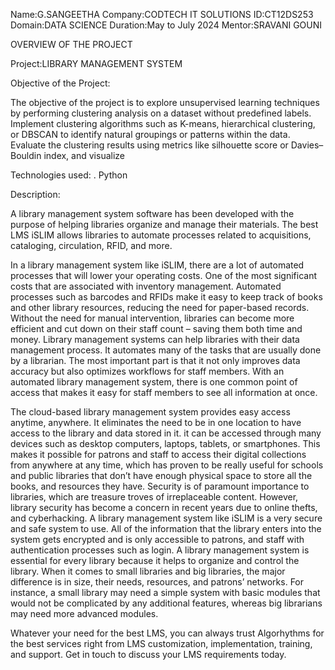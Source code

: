 Name:G.SANGEETHA
Company:CODTECH IT SOLUTIONS
ID:CT12DS253
Domain:DATA SCIENCE 
Duration:May to July 2024 
Mentor:SRAVANI GOUNI

OVERVIEW OF THE PROJECT

Project:LIBRARY MANAGEMENT SYSTEM

Objective of the Project:

The objective of the project is to explore unsupervised learning techniques by performing clustering analysis on a dataset without predefined labels. Implement clustering algorithms such as K-means, hierarchical clustering, or DBSCAN to identify natural groupings or patterns within the data. Evaluate the clustering results using metrics like silhouette score or Davies–Bouldin index, and visualize

Technologies used: . Python

Description:

A library management system software has been developed with the purpose of helping libraries organize and manage their materials. The best LMS iSLIM allows libraries to automate processes related to acquisitions, cataloging, circulation, RFID, and more.

In a library management system like iSLIM, there are a lot of automated processes that will lower your operating costs. One of the most significant costs that are associated with inventory management. Automated processes such as barcodes and RFIDs make it easy to keep track of books and other library resources, reducing the need for paper-based records. Without the need for manual intervention, libraries can become more efficient and cut down on their staff count – saving them both time and money. Library management systems can help libraries with their data management process. It automates many of the tasks that are usually done by a librarian. The most important part is that it not only improves data accuracy but also optimizes workflows for staff members. With an automated library management system, there is one common point of access that makes it easy for staff members to see all information at once.

The cloud-based library management system provides easy access anytime, anywhere. It eliminates the need to be in one location to have access to the library and data stored in it. it can be accessed through many devices such as desktop computers, laptops, tablets, or smartphones. This makes it possible for patrons and staff to access their digital collections from anywhere at any time, which has proven to be really useful for schools and public libraries that don’t have enough physical space to store all the books, and resources they have. Security is of paramount importance to libraries, which are treasure troves of irreplaceable content. However, library security has become a concern in recent years due to online thefts, and cyberhacking. A library management system like iSLIM is a very secure and safe system to use. All of the information that the library enters into the system gets encrypted and is only accessible to patrons, and staff with authentication processes such as login. A library management system is essential for every library because it helps to organize and control the library. When it comes to small libraries and big libraries, the major difference is in size, their needs, resources, and patrons’ networks. For instance, a small library may need a simple system with basic modules that would not be complicated by any additional features, whereas big librarians may need more advanced modules.

Whatever your need for the best LMS, you can always trust Algorhythms for the best services right from LMS customization, implementation, training, and support. Get in touch to discuss your LMS requirements today.

